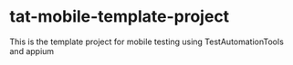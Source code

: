# tat-mobile-template-project
This is the template project for mobile testing using TestAutomationTools and appium
